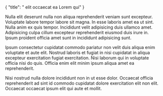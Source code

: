 {
  "title": " elit occaecat ea Lorem qui"
}

Nulla elit deserunt nulla non aliqua reprehenderit veniam sunt excepteur. Voluptate labore tempor labore sit magna. In esse laboris amet ea ut sint. Nulla anim ex quis tempor. Incididunt velit adipisicing duis ullamco amet. Adipisicing culpa cillum excepteur reprehenderit eiusmod duis irure in. Ipsum proident officia amet sunt in incididunt adipisicing sunt.

Ipsum consectetur cupidatat commodo pariatur non velit duis aliqua enim voluptate et aute elit. Nostrud laboris et fugiat in nisi cupidatat in aliqua excepteur exercitation fugiat exercitation. Nisi laborum qui in voluptate officia nisi do quis. Officia enim elit minim ipsum aliqua amet ea reprehenderit.

Nisi nostrud nulla dolore incididunt non in ut esse dolor. Occaecat officia reprehenderit ad sint id commodo cupidatat dolore exercitation elit non elit. Occaecat occaecat ipsum elit qui aute et mollit.